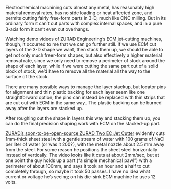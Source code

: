 Electrochemical machining cuts almost any metal, has reasonably high
material removal rates, has no side loading or heat affected zone, and
permits cutting fairly free-form parts in 3-D, much like CNC milling.
But in its ordinary form it can’t cut parts with complex internal
spaces, and in a pure 3-axis form it can’t even cut overhangs.

Watching demo videos of ZURAD Engineering’s ECM jet-cutting machines,
though, it occurred to me that we can go further still.  If we use ECM
cut layers of the 3-D shape we want, then stack them up, we should be
able to get not only much freer-form shapes, but also effectively a
higher material removal rate, since we only need to remove a perimeter
of stock around the shape of each layer, while if we were cutting the
same part out of a solid block of stock, we’d have to remove all the
material all the way to the surface of the stock.

There are many possible ways to manage the layer stackup, but locator
pins for alignment and thin plastic backing for each layer seem like
one straightforward option; the pins can instead be replaced with thin
strips that are cut out with ECM in the same way..  The plastic
backing can be burned away after the layers are stacked up.

After roughing out the shape in layers this way and stacking them up,
you can do the final precision shaping work with ECM on the stacked-up
part.

[ZURAD’s soon-to-be-open-source ZURAD Two EC Jet Cutter][0] evidently
cuts 1mm-thick sheet steel with a gentle stream of water with 100
grams of NaCl per liter of water (or was it 200?), with the metal
nozzle about 2.5 mm away from the steel.  For some reason he positions
the sheet steel horizontally instead of vertically.  The video looks
like it cuts at about 2mm/sec, but at one point the guy holds up a
part (“a simple mechanical pawl”) with a perimeter of about 100mm, and
says it took an hour and a half to cut completely through, so maybe it
took 50 passes.  I have no idea what current or voltage he’s seeing;
on his die-sink ECM machine he uses 12 volts.

[0]: https://www.youtube.com/watch?v=jTk1wRwtbQ4
